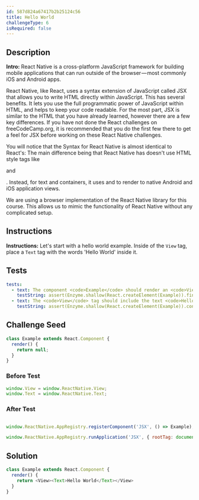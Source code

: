 ```yaml
---
id: 587d824a67417b2b25124c56
title: Hello World
challengeType: 6
isRequired: false
---
```


## Description
<section id='description'>
<strong>Intro:</strong> React Native is a cross-platform JavaScript framework for building mobile applications that can run outside of the browser — most commonly iOS and Android apps.

React Native, like React, uses a syntax extension of JavaScript called JSX that allows you to write HTML directly within JavaScript. This has several benefits. It lets you use the full programmatic power of JavaScript within HTML, and helps to keep your code readable. For the most part, JSX is similar to the HTML that you have already learned, however there are a few key differences. If you have not done the React challenges on freeCodeCamp.org, it is recommended that you do the first few there to get a feel for JSX before working on these React Native challenges.

You will notice that the Syntax for React Native is almost identical to React's: The main difference being that React Native has doesn't use HTML style tags like <code><p></code> and <code><div></code>. Instead, for text and containers, it uses <code><Text></code> and <code><View></code> to render to native Android and iOS application views.

We are using a browser implementation of the React Native library for this course. This allows us to mimic the functionality of React Native without any complicated setup.
</section>

## Instructions
<section id='instructions'>
<strong>Instructions:</strong> Let's start with a hello world example. Inside of the <code>View</code> tag, place a <code>Text</code> tag with the words 'Hello World' inside it.
</section>

## Tests
<section id='tests'>

```yml
tests:
  - text: The component <code>Example</code> should render an <code>View</code> element.
    testString: assert(Enzyme.shallow(React.createElement(Example)).find('View'), 'The component <code>Example</code> should render an <code>View</code> element.');
  - text: The <code>View</code> tag should include the text <code>Hello World</code>
    testString: assert(Enzyme.shallow(React.createElement(Example)).contains('Hello World'), 'The <code>View</code> tag should include the text <code><Text>Hello World</Text></code>');

```



</section>

## Challenge Seed
<section id='challengeSeed'>

<div id='jsx-seed'>

```jsx
class Example extends React.Component {
  render() {
    return null;
  }
}
```

</div>


### Before Test
<div id='jsx-setup'>

```js
window.View = window.ReactNative.View;
window.Text = window.ReactNative.Text;
```

</div>


### After Test
<div id='jsx-teardown'>

```js

window.ReactNative.AppRegistry.registerComponent('JSX', () => Example);

window.ReactNative.AppRegistry.runApplication('JSX', { rootTag: document.getElementById('root')});
```

</div>

</section>

## Solution
<section id='solution'>


```js
class Example extends React.Component {
  render() {
    return <View><Text>Hello World</Text></View>
  }
}
```

</section>
